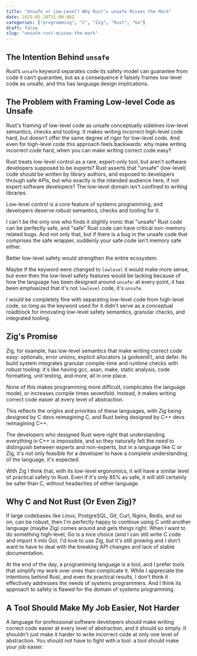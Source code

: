```yaml
---
title: "Unsafe or Low-Level? Why Rust’s unsafe Misses the Mark"
date: 2025-05-20T11:00:00Z
categories: ["programming", "C", "Zig", "Rust", "Go"]
draft: false
slug: "unsafe-rust-misses-the-mark"
---
```


## The Intention Behind `unsafe`

Rust’s `unsafe` keyword separates code its safety model can guarantee from code it can’t guarantee, but as a consequence it falsely frames low-level code as unsafe, and this has language design implications.

## The Problem with Framing Low-level Code as Unsafe

Rust's framing of low-level code as unsafe conceptually sidelines low-level semantics, checks and tooling. It makes writing incorrect high-level code hard, but doesn't offer the same degree of rigor for low-level code. And even for high-level code this approach feels backwards: why make writing incorrect code hard, when you can make writing correct code easy?


Rust treats low-level control as a rare, expert-only tool, but aren't software developers supposed to be experts? Rust asserts that "unsafe" (low-level) code should be written by library authors, and exposed to developers through safe APIs, but who exactly is the intended audience here, if not expert software developers? The low-level domain isn't confined to writing libraries.


Low-level control is a core feature of systems programming, and developers deserve robust semantics, checks and tooling for it.


I can't be the only one who finds it slightly ironic that "unsafe" Rust code can be perfectly safe, and "safe" Rust code can have critical non-memory related bugs. And not only that, but if there is a bug in the unsafe code that comprises the safe wrapper, suddenly your safe code isn't memory safe either.


Better low-level safety would strengthen the entire ecosystem.


Maybe if the keyword were changed to `lowlevel` it would make more sense, but even then the low-level safety features would be lacking because of how the language has been designed around `unsafe`: at every point, it has been emphasized that it's not `lowlevel` code, it's `unsafe`.


I would be completely fine with separating low-level code from high-level code, so long as the keyword used for it didn't serve as a conceptual roadblock for innovating low-level safety semantics, granular checks, and integrated tooling. 

## Zig's Promise

Zig, for example, has low-level semantics that make writing correct code easy: optionals, error unions, explicit allocators (a godsend!), and defer. Its build system integrates granular compile-time and runtime checks with robust tooling: it's like having gcc, asan, make, static analysis, code formatting, unit testing, and more, all in one place. 


None of this makes programming more difficult, complicates the language model, or increases compile times sevenfold. Instead, it makes writing correct code easier at every level of abstraction.


This reflects the origins and priorities of these languages, with Zig being designed by C devs reimagining C, and Rust being designed by C++ devs reimagining C++.


The developers who designed Rust were right that understanding everything in C++ is impossible, and so they naturally felt the need to distinguish between experts and non-experts, but in a language like C or Zig, it's not only feasible for a developer to have a complete understanding of the language, it's expected.


With Zig I think that, with its low-level ergonomics, it will have a similar level of practical safety to Rust. Even if it's only 85% as safe, it will still certainly be safer than C, without headaches of either language.

## Why C and Not Rust (Or Even Zig)?

If large codebases like Linux, PostgreSQL, Git, Curl, Nginx, Redis, and so on, can be robust, then I'm perfectly happy to continue using C until another language (maybe Zig) comes around and gets things right. When I want to do something high-level, Go is a nice choice (and I can still write C code and import it into Go). I'd love to use Zig, but it's still growing and I don't want to have to deal with the breaking API changes and lack of stable documentation. 


At the end of the day, a programming language is a tool, and I prefer tools that simplify my work over ones than complicate it. While I appreciate the intentions behind Rust, and even its practical results, I don't think it effectively addresses the needs of systems programmers. And I think its approach to safety is flawed for the domain of systems programming.

## A Tool Should Make My Job Easier, Not Harder

A language for professional software developers should make writing correct code easier at every level of abstraction, and it should so simply. It shouldn't just make it harder to write incorrect code at only one level of abstraction. You should not have to fight with a tool: a tool should make your job easier.

